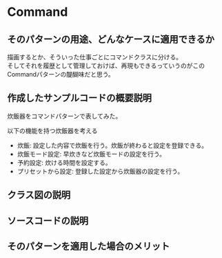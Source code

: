 # Command

## そのパターンの用途、どんなケースに適用できるか
描画するとか、そういった仕事ごとにコマンドクラスに分ける。  
そしてそれを履歴として管理しておけば、再現もできるっていうのがこのCommandパターンの醍醐味だと思う。  

## 作成したサンプルコードの概要説明
炊飯器をコマンドパターンで表してみた。

以下の機能を持つ炊飯器を考える
- 炊飯: 設定した内容で炊飯を行う。炊飯が終わると設定を登録できる。  
- 炊飯モード設定: 早炊きなど炊飯モードの設定を行う。  
- 予約設定: 炊ける時間を設定する。  
- プリセットから設定: 登録した設定から炊飯器の設定を行う。  


## クラス図の説明

## ソースコードの説明

## そのパターンを適用した場合のメリット
